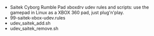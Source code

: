* Saitek Cyborg Rumble Pad xboxdrv udev rules and scripts: use the gamepad in Linux as a XBOX 360 pad, just plug'n'play.
 * 99-saitek-xbox-udev.rules
 * udev_saitek_add.sh
 * udev_saitek_remove.sh
